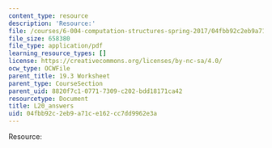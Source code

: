 ```yaml
---
content_type: resource
description: 'Resource:'
file: /courses/6-004-computation-structures-spring-2017/04fbb92c2eb9a71ce162cc7dd9962e3a_synchronization_answers.pdf
file_size: 658380
file_type: application/pdf
learning_resource_types: []
license: https://creativecommons.org/licenses/by-nc-sa/4.0/
ocw_type: OCWFile
parent_title: 19.3 Worksheet
parent_type: CourseSection
parent_uid: 8820f7c1-0771-7309-c202-bdd18171ca42
resourcetype: Document
title: L20_answers
uid: 04fbb92c-2eb9-a71c-e162-cc7dd9962e3a
---
```

Resource: